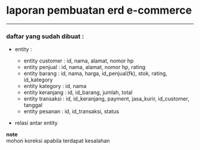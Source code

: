 # laporan pembuatan erd e-commerce

---

### daftar yang sudah dibuat :  
- entity : 
    - entity customer : id, nama, alamat, nomor hp
    - entity penjual : id, nama, alamat, nomor hp, rating
    - entity barang : id, nama, harga, id_penjual(fk), stok, rating, id_kategory
    - entity kategory : id, nama
    - entity keranjang : id, id_barang, jumlah, total
    - entity transaksi : id, id_keranjang, payment, jasa_kurir, id_customer, tanggal
    - entity pesanan : id, id_transaksi, status

- relasi antar entity

**note**  
mohon koreksi apabila terdapat kesalahan

